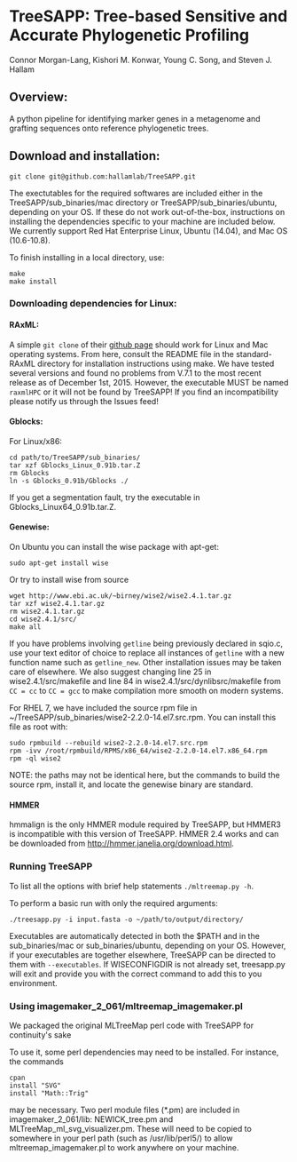 # TreeSAPP: Tree-based Sensitive and Accurate Phylogenetic Profiling

Connor Morgan-Lang, Kishori M. Konwar, Young C. Song, and Steven J. Hallam

## Overview:

A python pipeline for identifying marker genes in a metagenome and grafting sequences onto reference phylogenetic trees.

## Download and installation:

```
git clone git@github.com:hallamlab/TreeSAPP.git
```
The exectutables for the required softwares are included either in the TreeSAPP/sub_binaries/mac
 directory or TreeSAPP/sub_binaries/ubuntu, depending on your OS.
If these do not work out-of-the-box, instructions on installing the dependencies specific to your
 machine are included below. We currently support Red Hat Enterprise Linux, Ubuntu (14.04), and Mac OS (10.6-10.8).

To finish installing in a local directory, use:
```
make
make install
```

### Downloading dependencies for Linux:

#### RAxML:
A simple `git clone` of their [github page](https://github.com/stamatak/standard-RAxML) should work 
for Linux and Mac operating systems. From here, consult the README file in the standard-RAxML directory for
installation instructions using make.
We have tested several versions and found no problems from V.7.1 to the most recent release as of 
December 1st, 2015. However, the executable MUST be named `raxmlHPC` or it will not be found by TreeSAPP!
If you find an incompatibility please notify us through the Issues feed!

#### Gblocks:
For Linux/x86:
```
cd path/to/TreeSAPP/sub_binaries/
tar xzf Gblocks_Linux_0.91b.tar.Z
rm Gblocks
ln -s Gblocks_0.91b/Gblocks ./
```

If you get a segmentation fault, try the executable in Gblocks_Linux64_0.91b.tar.Z.

#### Genewise:
On Ubuntu you can install the wise package with apt-get:
```
sudo apt-get install wise
```
Or try to install wise from source
```
wget http://www.ebi.ac.uk/~birney/wise2/wise2.4.1.tar.gz
tar xzf wise2.4.1.tar.gz
rm wise2.4.1.tar.gz
cd wise2.4.1/src/
make all
```
If you have problems involving `getline` being previously declared in sqio.c,
use your text editor of choice to replace all instances of `getline` with a new function name such as `getline_new`.
Other installation issues may be taken care of elsewhere. We also suggest changing line 25 in wise2.4.1/src/makefile
and line 84 in wise2.4.1/src/dynlibsrc/makefile from `CC = cc` to `CC = gcc` to make compilation more smooth on modern
systems.

For RHEL 7, we have included the source rpm file in ~/TreeSAPP/sub_binaries/wise2-2.2.0-14.el7.src.rpm. You can install this file as root with:
```
sudo rpmbuild --rebuild wise2-2.2.0-14.el7.src.rpm
rpm -ivv /root/rpmbuild/RPMS/x86_64/wise2-2.2.0-14.el7.x86_64.rpm
rpm -ql wise2
```
NOTE: the paths may not be identical here, but the commands to build the source rpm, install it, and locate the genewise binary are standard. 

#### HMMER
hmmalign is the only HMMER module required by TreeSAPP, but HMMER3 is incompatible with this
version of TreeSAPP. HMMER 2.4 works and can be downloaded from
http://hmmer.janelia.org/download.html.

### Running TreeSAPP

To list all the options with brief help statements `./mltreemap.py -h`.

To perform a basic run with only the required arguments:
```
./treesapp.py -i input.fasta -o ~/path/to/output/directory/
```
Executables are automatically detected in both the $PATH and in the
sub_binaries/mac or sub_binaries/ubuntu, depending on your OS. However, if your executables
are together elsewhere, TreeSAPP can be directed to them with `--executables`.
If WISECONFIGDIR is not already set, treesapp.py will exit and provide you with the correct command to
add this to you environment.

### Using imagemaker_2_061/mltreemap_imagemaker.pl

We packaged the original MLTreeMap perl code with TreeSAPP for continuity's sake

To use it, some perl dependencies may need to be installed. For instance, the commands
```
cpan
install "SVG"
install "Math::Trig"
```
may be necessary. Two perl module files (\*.pm) are included in imagemaker_2_061/lib: NEWICK_tree.pm and MLTreeMap_ml_svg_visualizer.pm.
These will need to be copied to somewhere in your perl path (such as /usr/lib/perl5/) to allow mltreemap_imagemaker.pl to work anywhere
on your machine.  


